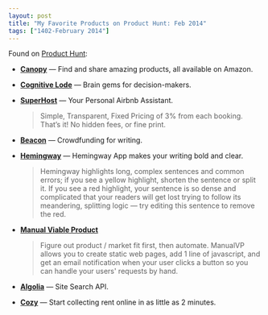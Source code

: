 ```yaml
---
layout: post
title: "My Favorite Products on Product Hunt: Feb 2014"
tags: ["1402-February 2014"]
---
```


Found on [Product Hunt](http://producthunt.co/):

* **[Canopy](http://canopy.co/)** — Find and share amazing products, all available on Amazon.

* **[Cognitive Lode](http://coglode.com/)** — Brain gems for decision-makers.

* **[SuperHost](http://www.booksuperhost.com/)** — Your Personal Airbnb Assistant.

    > Simple, Transparent, Fixed Pricing of 3% from each booking. That’s it! No hidden fees, or fine print.

* **[Beacon](http://www.beaconreader.com/)** — Crowdfunding for writing.

* **[Hemingway](http://www.hemingwayapp.com/)** — Hemingway App makes your writing bold and clear.

    > Hemingway highlights long, complex sentences and common errors; if you see a yellow highlight, shorten the sentence or split it. If you see a red highlight, your sentence is so dense and complicated that your readers will get lost trying to follow its meandering, splitting logic — try editing this sentence to remove the red.

* **[Manual Viable Product](https://manualviableproduct.com/)**

    > Figure out product / market fit first, then automate. ManualVP allows you to create static web pages, add 1 line of javascript, and get an email notification when your user clicks a button so you can handle your users' requests by hand.

* **[Algolia](http://www.algolia.com/)** — Site Search API.

* **[Cozy](https://www.cozy.co/)** — Start collecting rent online in as little as 2 minutes.
